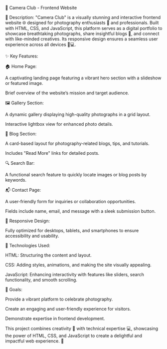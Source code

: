 🎨 Camera Club - Frontend Website

🌟 Description:
"Camera Club" is a visually stunning and interactive frontend website 🌐 designed for photography enthusiasts 📸 and professionals. Built with HTML, CSS, and JavaScript, this platform serves as a digital portfolio to showcase breathtaking photographs, share insightful blogs 📝, and connect with like-minded creatives. Its responsive design ensures a seamless user experience across all devices 📱💻.

✨ Key Features:

🏠 Home Page:

A captivating landing page featuring a vibrant hero section with a slideshow or featured image.

Brief overview of the website’s mission and target audience.

🖼️ Gallery Section:

A dynamic gallery displaying high-quality photographs in a grid layout.

Interactive lightbox view for enhanced photo details.

📰 Blog Section:

A card-based layout for photography-related blogs, tips, and tutorials.

Includes "Read More" links for detailed posts.

🔍 Search Bar:

A functional search feature to quickly locate images or blog posts by keywords.

📬 Contact Page:

A user-friendly form for inquiries or collaboration opportunities.

Fields include name, email, and message with a sleek submission button.

📱 Responsive Design:

Fully optimized for desktops, tablets, and smartphones to ensure accessibility and usability.

🔧 Technologies Used:

HTML: Structuring the content and layout.

CSS: Adding styles, animations, and making the site visually appealing.

JavaScript: Enhancing interactivity with features like sliders, search functionality, and smooth scrolling.

🎯 Goals:

Provide a vibrant platform to celebrate photography.

Create an engaging and user-friendly experience for visitors.

Demonstrate expertise in frontend development.

This project combines creativity 🎨 with technical expertise 💻, showcasing the power of HTML, CSS, and JavaScript to create a delightful and impactful web experience. 🌟
